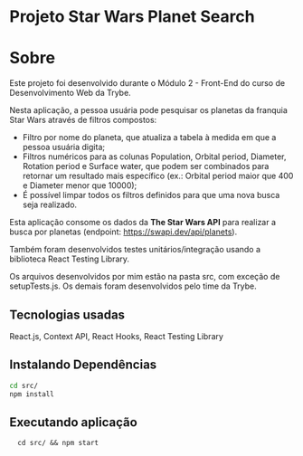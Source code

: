 # Projeto Star Wars Planet Search

# Sobre
Este projeto foi desenvolvido durante o Módulo 2 - Front-End do curso de Desenvolvimento Web da Trybe. 

Nesta aplicação, a pessoa usuária pode pesquisar os planetas da franquia Star Wars através de filtros compostos:
- Filtro por nome do planeta, que atualiza a tabela à medida em que a pessoa usuária digita;
- Filtros numéricos para as colunas Population, Orbital period, Diameter, Rotation period e Surface water, que podem ser combinados para retornar um resultado mais específico (ex.: Orbital period maior que 400 e Diameter menor que 10000);
- É possível limpar todos os filtros definidos para que uma nova busca seja realizado.


Esta aplicação consome os dados da **The Star Wars API** para realizar a busca por planetas (endpoint:
https://swapi.dev/api/planets).

Também foram desenvolvidos testes unitários/integração usando a biblioteca React Testing Library.

Os arquivos desenvolvidos por mim estão na pasta src, com exceção de setupTests.js. Os demais foram desenvolvidos pelo time da Trybe.

## Tecnologias usadas

React.js, Context API, React Hooks, React Testing Library

## Instalando Dependências

```bash
cd src/
npm install
``` 

## Executando aplicação

  ```
    cd src/ && npm start
  ```
